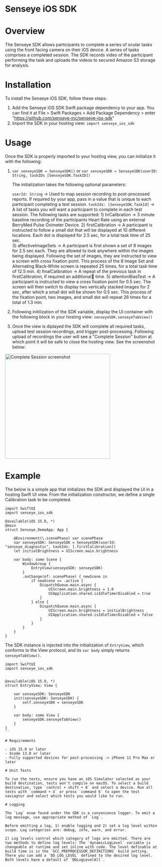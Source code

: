# Senseye iOS SDK


# Overview

The Senseye SDK allows participants to complete a series of ocular tasks using the front facing camera on their iOS device. A series of tasks comprises a completed session. The SDK records video of the participant performing the task and uploads the videos to secured Amazon S3 storage for analysis. 

    
# Installation

To install the Senseye iOS SDK, follow these steps:

1) Add the Senseye iOS SDK Swift package dependency to your app. You can find it at File > Swift Packages > Add Package Dependency > enter "https://github.com/senseye-inc/senseye-ios-sdk"
2) Import the SDK in your hosting view: `import senseye_ios_sdk`

# Usage

Once the SDK is properly imported to your hosting view, you can initialize it with the following:
1) `var senseyeSDK = SenseyeSDK()` or `var senseyeSDK = SenseyeSDK(userID: String, taskIDs [SenseyeSDK.TaskID])`

   The initialization takes the following optional parameters:
   
   `userId: String` -> Used to map session recording to post-processed reports. If required by your app, pass in a value that is unique to each participant completing a test session.
   `taskIds: [SenseyeSDK.TaskId]` -> A list of tasks you will want a participant to complete in each test session. The following tasks are supported:
            1) hrCalibration -> 3 minute baseline recording of the participants Heart Rate using an external BerryMed Pulse Oximeter Device.
            2) firstCalibration -> A participant is instructed to follow a small dot that will be displayed at 10 different locations. Each dot is displayed for 2.5 sec, for a total task time of 25 sec.  
            3) affectiveImageSets -> A participant is first shown a set of 8 images for 2.5 sec each. They are allowed to look anywhere within the images being displayed. Following the set of images, they are instructed to view a screen with cross fixation point. This process of the 8 Image Set and Alternating Black-White screen is repeated 25 times, for a total task time of 12.5 min.
            4) finalCalibration -> A repeat of the previous task in firstCalibration, if required an additional time.
            5) attentionBiasTest -> A participant is instructed to view a cross fixation point for 0.5 sec. The screen will then switch to display two vertically stacked images for 2 sec, after which a small dot will be shown for 0.5 sec. This process of the fixation point, two images, and small dot will repeat 26 times for a total of 1.3 min. 
2) Following initilization of the SDK variable, display the UI container with the following block in your hosting view:
   `senseyeSDK.senseyeTabView()`
3) Once the view is diplayed the SDK will complete all required tasks, upload test session recordings, and trigger post-processing. Following upload of recordings the user will see a "Complete Session" button at which point it will be safe to close the hosting view. See the screenshot below:
<img width="346" alt="Complete Session screenshot" src="https://user-images.githubusercontent.com/5391849/206341149-d0025c14-f157-4c6c-8576-373aa649809b.png">

# Example

The below is a simple app that initializes the SDK and displayed the UI in a hosting Swift UI view. From the initialization constructor, we define a single Calibration task to be completed. 

```
import SwiftUI
import senseye_ios_sdk

@available(iOS 15.0, *)
@main
struct Senseye_DemoApp: App {

    @Environment(\.scenePhase) var scenePhase
    var senseyeSDK: SenseyeSDK = SenseyeSDK(userId: "senseye_diagnostic", taskIds: [.firstCalibration])
    let initialBrightness = UIScreen.main.brightness
    
    var body: some Scene {
        WindowGroup {
            EntryView(senseyeSDK: senseyeSDK)
        }
        .onChange(of: scenePhase) { newScene in
            if newScene == .active {
                DispatchQueue.main.async {
                    UIScreen.main.brightness = 1.0
                    UIApplication.shared.isIdleTimerDisabled = true
                }
            } else {
                DispatchQueue.main.async {                
                    UIScreen.main.brightness = initialBrightness
                    UIApplication.shared.isIdleTimerDisabled = false
                }
            }
        }
    }
}
```
The SDK instance is injected into the initialization of `EntryView`, which conforms to the View protocol, and its `var body` simply returns `senseyeTabView()`.

```
import SwiftUI
import senseye_ios_sdk


@available(iOS 15.0, *)
struct EntryView: View {

    var senseyeSDK: SenseyeSDK
    init(senseyeSDK: SenseyeSDK) {
        self.senseyeSDK = senseyeSDK
    }

    var body: some View {
        senseyeSDK.senseyeTabView()
    }
}
``

# Requirements

- iOS 15.0 or later
- Xcode 13.0 or later
- Fully supported devices for post-processing -> iPhone 11 Pro Max or later            
    
# Unit Tests

To run the tests, ensure you have an iOS Simulator selected as your build destination, tests won't compile on macOS. To select a build destination, type `control + shift + 0` and select a device. Run all tests with `command + U` or press `command 6` to open the test naviagtor and select which tests you would like to run.

# Logging

The `Log` enum found under the SDK is a convenience logger. To emit a log message, use appropriate method of `Log`.

Before emitting a log, 1) enable logging and 2) set a log level within scope. Log categories are: debug, info, warn, and error.

2) Log levels control which category of logs are emitted. There are two methods to define log levels: The `dynamicLogLevel` variable is changeable at runtime and set inline with code. The level definable at build time is in the `GCC_PREPROCESSOR_DEFINITIONS` build setting. There you can add a `DD_LOG_LEVEL` defined to the desired log level. Both levels have a default of `DDLogLevelAll`.

